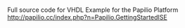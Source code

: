# 
Full source code for VHDL Example  for the Papilio Platform
http://papilio.cc/index.php?n=Papilio.GettingStartedISE

